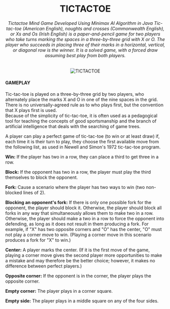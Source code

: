 <h1 align="center">TICTACTOE</h1>
<h6 align="center">Tictactoe Mind Game Developed Using Minimax AI Algorithm in Java
Tic-tac-toe (American English), noughts and crosses (Commonwealth English), or Xs and Os (Irish English) is a paper-and-pencil game for two players who take turns marking the spaces in a three-by-three grid with X or O. The player who succeeds in placing three of their marks in a horizontal, vertical, or diagonal row is the winner. It is a solved game, with a forced draw assuming best play from both players.</h6>

<p align="center"><img src="https://user-images.githubusercontent.com/91747813/138558429-edca5044-c679-4ddd-8637-c496ef46fc2b.png" alt="TICTACTOE"/></p>


<h4 align="left">GAMEPLAY</h4>
Tic-tac-toe is played on a three-by-three grid by two players, who alternately place the marks X and O in one of the nine spaces in the grid.<br>
There is no universally-agreed rule as to who plays first, but the convention that X plays first is used.<br>
Because of the simplicity of tic-tac-toe, it is often used as a pedagogical tool for teaching the concepts of good sportsmanship and the branch of artificial intelligence that deals with the searching of game trees.<br>

A player can play a perfect game of tic-tac-toe (to win or at least draw) if, each time it is their turn to play, they choose the first available move from the following list, as used in Newell and Simon's 1972 tic-tac-toe program.<br>

<b>Win:</b> If the player has two in a row, they can place a third to get three in a row.<br>

<b>Block:</b> If the opponent has two in a row, the player must play the third themselves to block the opponent.<br>

<b>Fork:</b> Cause a scenario where the player has two ways to win (two non-blocked lines of 2).<br>

<b>Blocking an opponent's fork:</b> If there is only one possible fork for the opponent, the player should block it. Otherwise, the player should block all forks in any way that simultaneously allows them to make two in a row. Otherwise, the player should make a two in a row to force the opponent into defending, as long as it does not result in them producing a fork. For example, if "X" has two opposite corners and "O" has the center, "O" must not play a corner move to win. (Playing a corner move in this scenario produces a fork for "X" to win.)<br>

<b>Center:</b> A player marks the center. (If it is the first move of the game, playing a corner move gives the second player more opportunities to make a mistake and may therefore be the better choice; however, it makes no difference between perfect players.)<br>

<b>Opposite corner:</b> If the opponent is in the corner, the player plays the opposite corner.<br>

<b>Empty corner:</b> The player plays in a corner square.<br>

<b>Empty side:</b> The player plays in a middle square on any of the four sides.<br>


